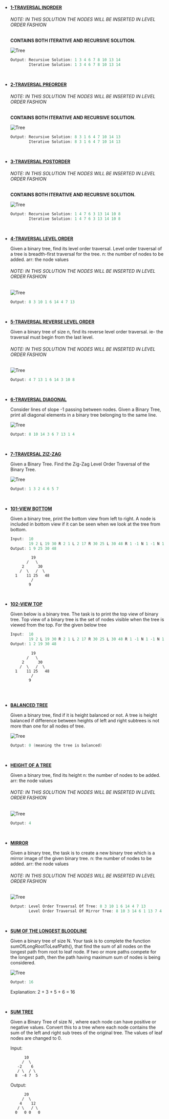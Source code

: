 * __[1-TRAVERSAL INORDER](https://github.com/ashish25-bit/data-structure-algorithms/blob/master/Trees/1-Traversal-Inorder.cpp)__

    ###### NOTE: IN THIS SOLUTION THE NODES WILL BE INSERTED IN LEVEL ORDER FASHION

    __CONTAINS BOTH ITERATIVE AND RECURSIVE SOLUTION.__

    ![Tree](https://media.geeksforgeeks.org/wp-content/uploads/BSTSearch.png)
    ```CPP
    Output: Recursive Solution: 1 3 4 6 7 8 10 13 14
            Iterative Solution: 1 3 4 6 7 8 10 13 14
    ```

<BR/>

* __[2-TRAVERSAL PREORDER](https://github.com/ashish25-bit/data-structure-algorithms/blob/master/Trees/2-Traversal-Preorder.cpp)__
 
    ###### NOTE: IN THIS SOLUTION THE NODES WILL BE INSERTED IN LEVEL ORDER FASHION
     __CONTAINS BOTH ITERATIVE AND RECURSIVE SOLUTION.__

    ![Tree](https://media.geeksforgeeks.org/wp-content/uploads/BSTSearch.png)
    ```CPP
    Output: Recursive Solution: 8 3 1 6 4 7 10 14 13
            Iterative Solution: 8 3 1 6 4 7 10 14 13
    ```

<BR/>

* __[3-TRAVERSAL POSTORDER](https://github.com/ashish25-bit/data-structure-algorithms/blob/master/Trees/3-Traversal-Postorder.cpp)__

    ###### NOTE: IN THIS SOLUTION THE NODES WILL BE INSERTED IN LEVEL ORDER FASHION
     __CONTAINS BOTH ITERATIVE AND RECURSIVE SOLUTION.__

    ![Tree](https://media.geeksforgeeks.org/wp-content/uploads/BSTSearch.png)
    ```CPP
    Output: Recursive Solution: 1 4 7 6 3 13 14 10 8
            Iterative Solution: 1 4 7 6 3 13 14 10 8
    ```

<BR/>

* __[4-TRAVERSAL LEVEL ORDER](https://github.com/ashish25-bit/data-structure-algorithms/blob/master/Trees/4-Traversal-Level-Order.cpp)__

    Given a binary tree, find its level order traversal.
    Level order traversal of a tree is breadth-first traversal for the tree.
    n:  the number of nodes to be added.
    arr: the node values  
    ###### NOTE: IN THIS SOLUTION THE NODES WILL BE INSERTED IN LEVEL ORDER FASHION

    ![Tree](https://media.geeksforgeeks.org/wp-content/uploads/BSTSearch.png)
    ```CPP
    Output: 8 3 10 1 6 14 4 7 13
    ```

<BR/>

* __[5-TRAVERSAL REVERSE LEVEL ORDER](https://github.com/ashish25-bit/data-structure-algorithms/blob/master/Trees/5-Traversal-Reverse-Level-Order.cpp)__

    Given a binary tree of size n, find its reverse level order traversal. ie- the traversal must begin from the last level.  
    ###### NOTE: IN THIS SOLUTION THE NODES WILL BE INSERTED IN LEVEL ORDER FASHION

    ![Tree](https://media.geeksforgeeks.org/wp-content/uploads/BSTSearch.png)
    ```CPP
    Output: 4 7 13 1 6 14 3 10 8
    ```

<BR/>

* __[6-TRAVERSAL DIAGONAL](https://github.com/ashish25-bit/data-structure-algorithms/blob/master/Trees/6-Traversal-Diagonal.cpp)__

    Consider lines of slope -1 passing between nodes. Given a Binary Tree, print all diagonal elements in a binary tree belonging to the same line.

    ![Tree](https://media.geeksforgeeks.org/wp-content/uploads/d1-1.png)

    ```CPP
    Output: 8 10 14 3 6 7 13 1 4
    ```

<BR/>

* __[7-TRAVERSAL ZIZ-ZAG](https://github.com/ashish25-bit/data-structure-algorithms/blob/master/Trees/6-Traversal-Zig-Zag.cpp)__

   Given a Binary Tree. Find the Zig-Zag Level Order Traversal of the Binary Tree.

    ![Tree](https://media.geeksforgeeks.org/wp-content/uploads/20200124141533/Untitled-Diagram65.jpg)

    ```CPP
    Output: 1 3 2 4 6 5 7 
    ```

<BR/>

* __[101-VIEW BOTTOM](https://github.com/ashish25-bit/data-structure-algorithms/blob/master/Trees/101-View-Bottom.cpp)__

    Given a binary tree, print the bottom view from left to right.
    A node is included in bottom view if it can be seen when we look at the tree from bottom.
    
    ```CPP
    Input:  10
            19 2 L 19 30 R 2 1 L 2 17 R 30 25 L 30 48 R 1 -1 N 1 -1 N 17 9
    Output: 1 9 25 30 48
    ```
               19 
             /   \
           2      30
          /  \   /  \
        1    11 25   48
               /
              9
<BR/>

* __[102-VIEW TOP](https://github.com/ashish25-bit/data-structure-algorithms/blob/master/Trees/102-View-Top.cpp)__

    Given below is a binary tree. The task is to print the top view of binary tree. Top view of a binary tree is the set of nodes visible when the tree is viewed from the top. For the given below tree

    ```CPP
    Input:  10
            19 2 L 19 30 R 2 1 L 2 17 R 30 25 L 30 48 R 1 -1 N 1 -1 N 17 9
    Output: 1 2 19 30 48
    ```
               19 
             /   \
           2      30
          /  \   /  \
        1    11 25   48
               /
              9
<BR/>
    
<BR/>

* __[BALANCED TREE](https://github.com/ashish25-bit/data-structure-algorithms/blob/master/Trees/Balanced-Tree.cpp)__

    Given a binary tree, find if it is height balanced or not. 
    A tree is height balanced if difference between heights of left and right subtrees is not more than one for all nodes of tree. 

    ![Tree](https://media.geeksforgeeks.org/wp-content/uploads/20200124141533/Untitled-Diagram65.jpg)

    ```CPP
    Output: 0 (meaning the tree is balanced)
    ```

<BR/>

* __[HEIGHT OF A TREE](https://github.com/ashish25-bit/data-structure-algorithms/blob/master/Trees/Height.cpp)__

    Given a binary tree, find its height
    n:  the number of nodes to be added.
    arr: the node values  
    ###### NOTE: IN THIS SOLUTION THE NODES WILL BE INSERTED IN LEVEL ORDER FASHION

    ![Tree](https://s3.amazonaws.com/hr-assets/0/1529959649-81b68736f7-lcaexample.png)

    ```CPP
    Output: 4
    ```

<BR/>

* __[MIRROR](https://github.com/ashish25-bit/data-structure-algorithms/blob/master/Trees/Mirror.cpp)__

    Given a binary tree, the task is to create a new binary tree which is a mirror image of the given binary tree.
    n:  the number of nodes to be added.
    arr: the node values  
    ###### NOTE: IN THIS SOLUTION THE NODES WILL BE INSERTED IN LEVEL ORDER FASHION

    ![Tree](https://media.geeksforgeeks.org/wp-content/uploads/BSTSearch.png)
    ```CPP
    Output: Level Order Traversal Of Tree: 8 3 10 1 6 14 4 7 13
            Level Order Traversal Of Mirror Tree: 8 10 3 14 6 1 13 7 4
    ```

<BR/>

* __[SUM OF THE LONGEST BLOODLINE](https://github.com/ashish25-bit/data-structure-algorithms/blob/master/Trees/Sum-Of-The-Longest-Bloodline.cpp)__

    Given a binary tree of size N. Your task is to complete the function sumOfLongRootToLeafPath(), that find the sum of all nodes on the longest path from root to leaf node.
    If two or more paths compete for the longest path, then the path having maximum sum of nodes is being considered.

    ![Tree](https://s3.amazonaws.com/hr-assets/0/1529959649-81b68736f7-lcaexample.png)

    ```cpp
    Output: 16
    ```
    Explanation:
    2 + 3 + 5 + 6 = 16

<BR/>

* __[SUM TREE](https://github.com/ashish25-bit/data-structure-algorithms/blob/master/Trees/Sum-Tree.cpp)__

    Given a Binary Tree of size N , where each node can have positive or negative values. Convert this to a tree where each node contains the sum of the left and right sub trees of the original tree. The values of leaf nodes are changed to 0.

    Input:

            10
           /  \
         -2    6
         / \  / \
        8  -4 7  5

    Output:

            20
           /  \
          4    12
         / \   / \
        0   0 0   0

<BR/>
